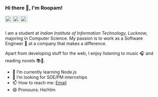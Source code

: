### Hi there 👋, I'm Roopam!

<a href="https://twitter.com/RoopamJ1">
  <img align="left" alt="Roopam Jain | Twitter" width="22px" src="https://cdn.jsdelivr.net/npm/simple-icons@v3/icons/twitter.svg" />
</a>
<a href="https://www.linkedin.com/in/roopam-jain-b2425617b/">
  <img align="left" alt="Roopam's LinkdeIN" width="22px" src="https://cdn.jsdelivr.net/npm/simple-icons@v3/icons/linkedin.svg" />
</a>
<a href="https://medium.com/quiknapp">
  <img align="left" alt="@technicalclubaxios' Medium" width="22px" src="https://cdn.jsdelivr.net/npm/simple-icons@v3/icons/medium.svg" />
</a>
<br />
<br />

I am a student at <em>Indian Institute of Information Technology, Lucknow</em>, majoring in Computer Science. My passion is to work as a Software Engineer 🚀 at a company that makes a difference.

Apart from developing stuff for the web, I enjoy listening to music 🎧 and reading novels 📚📙.

- 🌱 I’m currently learning Node.js
- 🤔 I’m looking for SDE/PM internships
- 📫 How to reach me: <a href="roopam.ams@gmail.com">Email</a>
- 😄 Pronouns: He/Him
